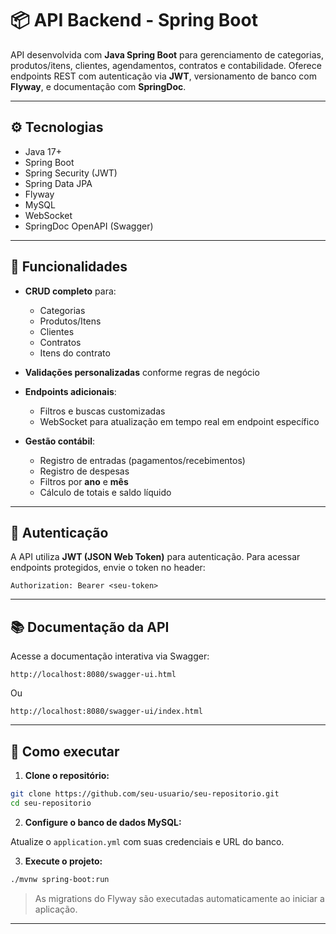 # 📦 API Backend - Spring Boot

API desenvolvida com **Java Spring Boot** para gerenciamento de categorias, produtos/itens, clientes, agendamentos, contratos e contabilidade. Oferece endpoints REST com autenticação via **JWT**, versionamento de banco com **Flyway**, e documentação com **SpringDoc**.

---

## ⚙️ Tecnologias

- Java 17+
- Spring Boot
- Spring Security (JWT)
- Spring Data JPA
- Flyway
- MySQL
- WebSocket
- SpringDoc OpenAPI (Swagger)

---

## 🚀 Funcionalidades

- **CRUD completo** para:
  - Categorias
  - Produtos/Itens
  - Clientes
  - Contratos
  - Itens do contrato

- **Validações personalizadas** conforme regras de negócio

- **Endpoints adicionais**:
  - Filtros e buscas customizadas
  - WebSocket para atualização em tempo real em endpoint específico

- **Gestão contábil**:
  - Registro de entradas (pagamentos/recebimentos)
  - Registro de despesas
  - Filtros por **ano** e **mês**
  - Cálculo de totais e saldo líquido

---

## 🔐 Autenticação

A API utiliza **JWT (JSON Web Token)** para autenticação. Para acessar endpoints protegidos, envie o token no header:

```
Authorization: Bearer <seu-token>
```

---

## 📚 Documentação da API

Acesse a documentação interativa via Swagger:

```
http://localhost:8080/swagger-ui.html
```

Ou

```
http://localhost:8080/swagger-ui/index.html
```

---

## 🧪 Como executar

1. **Clone o repositório:**

```bash
git clone https://github.com/seu-usuario/seu-repositorio.git
cd seu-repositorio
```

2. **Configure o banco de dados MySQL:**

Atualize o `application.yml` com suas credenciais e URL do banco.

3. **Execute o projeto:**

```bash
./mvnw spring-boot:run
```

> As migrations do Flyway são executadas automaticamente ao iniciar a aplicação.

---